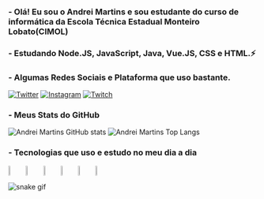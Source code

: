 ### - Olá! Eu sou o Andrei Martins e sou estudante do curso de informática da Escola Técnica Estadual Monteiro Lobato(CIMOL)
### - Estudando Node.JS, JavaScript, Java, Vue.JS, CSS e HTML.⚡

### - Algumas Redes Sociais e Plataforma que uso bastante.
[![Twitter](https://img.shields.io/badge/Twitter-1DA1F2?style=for-the-badge&logo=twitter&logoColor=white)](https://twitter.com/AndreiElia444)
[![Instagram](https://img.shields.io/badge/Instagram-E4405F?style=for-the-badge&logo=instagram&logoColor=white)](https://instagram.com/andrei_coelho_?igshid=MzNlNGNkZWQ4Mg==)
[![Twitch](https://img.shields.io/badge/Twitch-9146FF?style=for-the-badge&logo=twitch&logoColor=white)](https://www.twitch.tv/andrei_emc)

### - Meus Stats do GitHub

![Andrei Martins GitHub stats](https://github-readme-stats.vercel.app/api?username=AndreiMartinsCoelho&show_icons=true&theme=radical&layout=demo)
![Andrei Martins Top Langs](https://github-readme-stats.vercel.app/api/top-langs/?username=AndreiMartinsCoelho&layout=compact&show_icons=true&theme=radical)

### - Tecnologias que uso e estudo no meu dia a dia
<div style="display:flex">
    <img align="center" width="7%" src="https://cdn.jsdelivr.net/gh/devicons/devicon/icons/css3/css3-original.svg" />    
    <img align="center" width="7%" src="https://cdn.jsdelivr.net/gh/devicons/devicon/icons/html5/html5-original.svg" />   
    <img align="center" width="7%" src="https://cdn.jsdelivr.net/gh/devicons/devicon/icons/javascript/javascript-original.svg" />    
    <img align="center" width="7%" src="https://cdn.jsdelivr.net/gh/devicons/devicon/icons/java/java-original.svg" />   
    <img align="center" width="7%" src="https://cdn.jsdelivr.net/gh/devicons/devicon/icons/nodejs/nodejs-original.svg" />
    <img align="center" width="7%" src="https://cdn.jsdelivr.net/gh/devicons/devicon/icons/vuejs/vuejs-original.svg" />
</div>

![snake gif](https://github.com/vinikrummenauer/vinikrummenauer/blob/output/github-contribution-grid-snake.svg)
